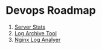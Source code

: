 # Devops Roadmap

1. [Server Stats](https://roadmap.sh/projects/server-stats)
2. [Log Archive Tool](https://roadmap.sh/projects/log-archive-tool)
3. [Nginx Log Analyer](https://roadmap.sh/projects/nginx-log-analyser)
